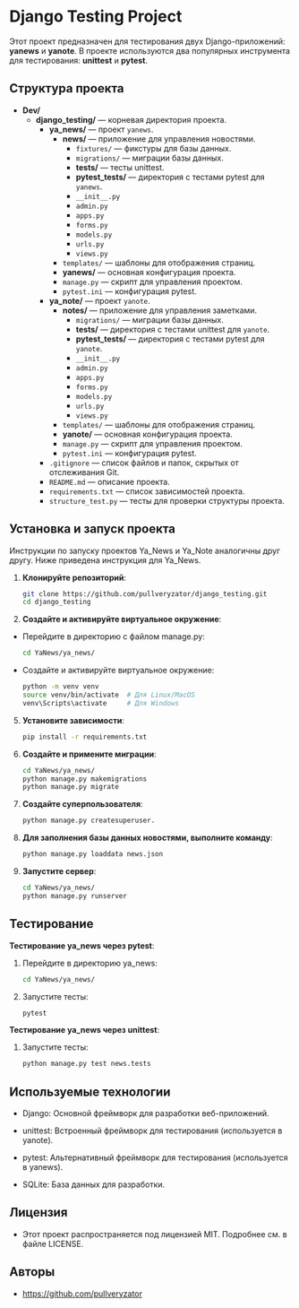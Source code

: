 # Django Testing Project

Этот проект предназначен для тестирования двух Django-приложений: **yanews** и **yanote**. В проекте используются два популярных инструмента для тестирования: **unittest** и **pytest**.

## Структура проекта

- **Dev/**
  - **django_testing/** — корневая директория проекта.
    - **ya_news/** — проект `yanews`.
      - **news/** — приложение для управления новостями.
        - `fixtures/` — фикстуры для базы данных.
        - `migrations/` — миграции базы данных.
        - **tests/** — тесты unittest.
        - **pytest_tests/** — директория с тестами pytest для `yanews`.
        - `__init__.py`
        - `admin.py`
        - `apps.py`
        - `forms.py`
        - `models.py`
        - `urls.py`
        - `views.py`
      - `templates/` — шаблоны для отображения страниц.
      - **yanews/** — основная конфигурация проекта.
      - `manage.py` — скрипт для управления проектом.
      - `pytest.ini` — конфигурация pytest.
    - **ya_note/** — проект `yanote`.
      - **notes/** — приложение для управления заметками.
        - `migrations/` — миграции базы данных.
        - **tests/** — директория с тестами unittest для `yanote`.
        - **pytest_tests/** — директория с тестами pytest для `yanote`.
        - `__init__.py`
        - `admin.py`
        - `apps.py`
        - `forms.py`
        - `models.py`
        - `urls.py`
        - `views.py`
      - `templates/` — шаблоны для отображения страниц.
      - **yanote/** — основная конфигурация проекта.
      - `manage.py` — скрипт для управления проектом.
      - `pytest.ini` — конфигурация pytest.
    - `.gitignore` — список файлов и папок, скрытых от отслеживания Git.
    - `README.md` — описание проекта.
    - `requirements.txt` — список зависимостей проекта.
    - `structure_test.py` — тесты для проверки структуры проекта.

## Установка и запуск проекта
Инструкции по запуску проектов Ya_News и Ya_Note аналогичны друг другу. Ниже приведена инструкция для Ya_News.
1. **Клонируйте репозиторий**:
   ```bash
   git clone https://github.com/pullveryzator/django_testing.git
   cd django_testing
3. **Создайте и активируйте виртуальное окружение**:
- Перейдите в директорию с файлом manage.py:
   ```bash
   cd YaNews/ya_news/
- Создайте и активируйте виртуальное окружение:
   ```bash
   python -m venv venv
   source venv/bin/activate  # Для Linux/MacOS
   venv\Scripts\activate     # Для Windows
5. **Установите зависимости**:
   ```bash
   pip install -r requirements.txt
6. **Создайте и примените миграции**:
   ```bash
   cd YaNews/ya_news/
   python manage.py makemigrations
   python manage.py migrate
7. **Cоздайте суперпользователя**:
   ```bash
   python manage.py createsuperuser.
8. **Для заполнения базы данных новостями, выполните команду**:
   ```bash
   python manage.py loaddata news.json
9. **Запустите сервер**:
   ```bash
   cd YaNews/ya_news/
   python manage.py runserver
## Тестирование

**Тестирование ya_news через pytest**:
1. Перейдите в директорию ya_news:
   ```bash
   cd YaNews/ya_news/
2. Запустите тесты:
   ```bash
   pytest
**Тестирование ya_news через unittest**:
1. Запустите тесты:
   ```bash
   python manage.py test news.tests

## Используемые технологии
- Django: Основной фреймворк для разработки веб-приложений.

- unittest: Встроенный фреймворк для тестирования (используется в yanote).

- pytest: Альтернативный фреймворк для тестирования (используется в yanews).

- SQLite: База данных для разработки.

## Лицензия
- Этот проект распространяется под лицензией MIT. Подробнее см. в файле LICENSE.

## Авторы
- https://github.com/pullveryzator
